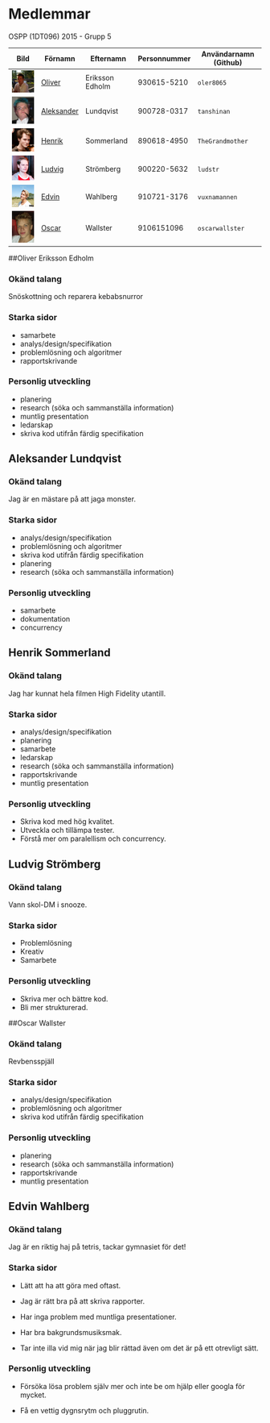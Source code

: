 # Medlemmar

OSPP (1DT096) 2015 - Grupp 5


Bild                                       | Förnamn               | Efternamn | Personnummer | Användarnamn (Github)
-------------------------------------------|-----------------------|-----------|--------------|----------------------
<img src="images/oliver.jpg" width="100px">  | [Oliver](#oler8065)  | Eriksson Edholm | 930615-5210 | `oler8065`
<img src="images/aleksander.png" width="100px">  | [Aleksander](#tanshinan)  | Lundqvist | 900728-0317  | `tanshinan`
<img src="images/henke.png" width="100px">  | [Henrik](#TheGrandmother)  | Sommerland | 890618-4950  | `TheGrandmother`
<img src="images/ludvig.jpg" width="100px">  | [Ludvig](#ludstr)  | Strömberg | 900220-5632  | `ludstr`
<img src="images/edvin.jpg" width="100px">  | [Edvin](#oler8065)  | Wahlberg | 910721-3176 | `vuxnamannen`
<img src="images/oscar.jpg" width="100px">  | [Oscar](#oscarwallster)  | Wallster | 9106151096  | `oscarwallster`


##Oliver Eriksson Edholm

### Okänd talang

Snöskottning och reparera kebabsnurror 

### Starka sidor

- samarbete
- analys/design/specifikation
- problemlösning och algoritmer
- rapportskrivande

### Personlig utveckling

- planering
- research (söka och sammanställa information)
- muntlig presentation
- ledarskap
- skriva kod utifrån färdig specifikation


## Aleksander Lundqvist

### Okänd talang

Jag är en mästare på att jaga monster.

### Starka sidor

- analys/design/specifikation
- problemlösning och algoritmer
- skriva kod utifrån färdig specifikation
- planering
- research (söka och sammanställa information)

### Personlig utveckling

- samarbete
- dokumentation
- concurrency

## Henrik Sommerland

### Okänd talang

Jag har kunnat hela filmen High Fidelity utantill.

### Starka sidor

- analys/design/specifikation
- planering
- samarbete
- ledarskap
- research (söka och sammanställa information)
- rapportskrivande
- muntlig presentation

### Personlig utveckling

- Skriva kod med hög kvalitet.
- Utveckla och tillämpa tester.
- Förstå mer om paralellism och concurrency. 

## Ludvig Strömberg

### Okänd talang

Vann skol-DM i snooze.

### Starka sidor

- Problemlösning
- Kreativ
- Samarbete

### Personlig utveckling

- Skriva mer och bättre kod.
- Bli mer strukturerad.


##Oscar Wallster

### Okänd talang

 Revbensspjäll 

### Starka sidor

- analys/design/specifikation
- problemlösning och algoritmer
- skriva kod utifrån färdig specifikation

### Personlig utveckling

- planering
- research (söka och sammanställa information)
- rapportskrivande
- muntlig presentation

## Edvin Wahlberg
### Okänd talang
Jag är en riktig haj på tetris, tackar gymnasiet för det!

### Starka sidor
- Lätt att ha att göra med oftast.

- Jag är rätt bra på att skriva rapporter. 

- Har inga problem med muntliga presentationer.

- Har bra bakgrundsmusiksmak. 

- Tar inte illa vid mig när jag blir rättad även om det är på ett otrevligt sätt. 

### Personlig utveckling

- Försöka lösa problem själv mer och inte be om hjälp eller googla för mycket. 

- Få en vettig dygnsrytm och pluggrutin. 
